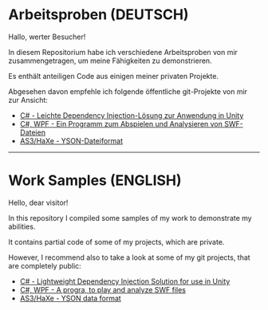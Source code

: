 # Arbeitsproben (DEUTSCH)

Hallo, werter Besucher!

In diesem Repositorium habe ich verschiedene Arbeitsproben von mir zusammengetragen, um meine Fähigkeiten zu demonstrieren.

Es enthält anteiligen Code aus einigen meiner privaten Projekte.

Abgesehen davon empfehle ich folgende öffentliche git-Projekte von mir zur Ansicht:

- [C# - Leichte Dependency Injection-Lösung zur Anwendung in Unity](https://github.com/YvesScherdin/GataryLabs.DependencyInjection)
- [C#, WPF - Ein Programm zum Abspielen und Analysieren von SWF-Dateien](https://github.com/YvesScherdin/GataryLabs.SwfBox)
- [AS3/HaXe - YSON-Dateiformat](https://github.com/YvesScherdin/YSON)

----

# Work Samples (ENGLISH)

Hello, dear visitor!

In this repository I compiled some samples of my work to demonstrate my abilities.

It contains partial code of some of my projects, which are private.

However, I recommend also to take a look at some of my git projects, that are completely public:
- [C# - Lightweight Dependency Injection Solution for use in Unity](https://github.com/YvesScherdin/GataryLabs.DependencyInjection)
- [C#, WPF - A progra, to play and analyze SWF files](https://github.com/YvesScherdin/GataryLabs.SwfBox)
- [AS3/HaXe - YSON data format](https://github.com/YvesScherdin/YSON)